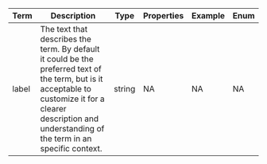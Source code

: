 |Term | Description | Type | Properties | Example | Enum|
| ---| ---| ---| ---| ---| --- |
| label | The text that describes the term. By default it could be the preferred text of the term, but is it acceptable to customize it for a clearer description and understanding of the term in an specific context. | string | NA | NA | NA|
